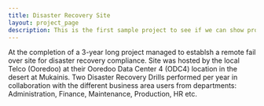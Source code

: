 ```yaml
---
title: Disaster Recovery Site
layout: project_page
description: This is the first sample project to see if we can show projects in a list or in a grid. THis is really a super duper project to start with.
---
```


At the completion of a 3-year long project managed to establsh a remote fail over site for disaster recovery compliance. Site was hosted by the local Telco (Ooredoo) at their Ooredoo Data Center 4 (ODC4) location in the desert at Mukainis. Two Disaster Recovery Drills performed per year in collaboration with the different business area users from departments: Administration, Finance, Maintenance, Production, HR etc.